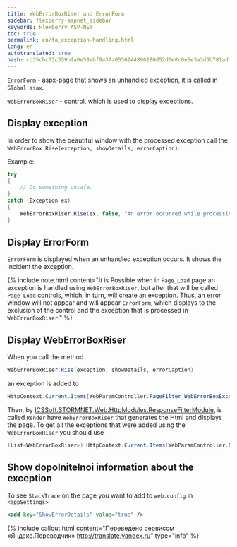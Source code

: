 ```yaml
--- 
title: WebErrorBoxRiser and ErrorForm 
sidebar: flexberry-aspnet_sidebar 
keywords: Flexberry ASP-NET 
toc: true 
permalink: en/fa_exception-handling.html 
lang: en 
autotranslated: true 
hash: cd35cbc03c559bfa0e58ebf0437a0556244896180d52d0e8c0e5e3a3d5b781ad 
--- 
```


`ErrorForm` - aspx-page that shows an unhandled exception, it is called in `Global.asax`. 

`WebErrorBoxRiser` - control, which is used to display exceptions. 

## Display exception 

In order to show the beautiful window with the processed exception call the `WebErrorBox.Rise(exception, showDetails, errorCaption)`. 

Example: 

```csharp
try
{
    // Do something unsafe. 
}
catch (Exception ex)
{
    WebErrorBoxRiser.Rise(ex, false, "An error occurred while processing the form");
}
``` 

## Display ErrorForm 

`ErrorForm` is displayed when an unhandled exception occurs. It shows the incident the exception. 

{% include note.html content="it is Possible when in `Page_Load` page an exception is handled using `WebErrorBoxRiser`, but after that will be called `Page_Load` controls, which, in turn, will create an exception. Thus, an error window will not appear and will appear `ErrorForm`, which displays to the exclusion of the control and the exception that is processed in `WebErrorBoxRiser`." %} 

## Display WebErrorBoxRiser 

When you call the method 

```csharp
WebErrorBoxRiser.Rise(exception, showDetails, errorCaption)
``` 
an exception is added to 

```csharp
HttpContext.Current.Items[WebParamController.PageFilter_WebErrorBoxExceptions]
``` 

Then, by [ICSSoft.STORMNET.Web.HttpModules.ResponseFilterModule](fa_response-filter-module.html), is called `Render` have `WebErrorBoxRiser` that generates the Html and displays the page. 
To get all the exceptions that were added using the `WebErrorBoxRiser` you should use 

```csharp
(List<WebErrorBoxRiser>) HttpContext.Current.Items[WebParamController.PageFilter_WebErrorBoxExceptions];
``` 

## Show dopolnitelnoi information about the exception 

To see `StackTrace` on the page you want to add to `web.config` in `<appSettings>` 

```xml
<add key="ShowErrorDetails" value="true" />
``` 



{% include callout.html content="Переведено сервисом «Яндекс.Переводчик» <http://translate.yandex.ru>" type="info" %}
